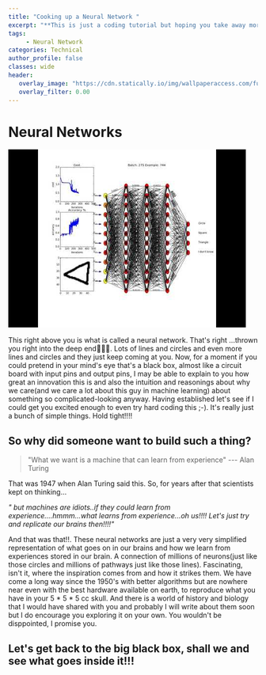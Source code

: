 ```yaml
---
title: "Cooking up a Neural Network "
excerpt: "**This is just a coding tutorial but hoping you take away more than just the code**"
tags:
     - Neural Network
categories: Technical
author_profile: false
classes: wide
header: 
   overlay_image: "https://cdn.statically.io/img/wallpaperaccess.com/full/763325.jpg"
   overlay_filter: 0.00
---
```


# Neural Networks

<img src="https://github.com/SOUMEE2000/BLOG-Images/blob/main/Neural-nets/neuralnets1.jpg?raw=true">
          
This right above you is what is called a neural network. That's right ...thrown you right into the deep end🤭🤭🤭. Lots of lines and circles and even more lines and circles and they just keep coming at you. Now, for a moment if you could pretend in your mind's eye that's a black box, almost like a circuit board with input pins and output pins, I may be able to explain to you how great an innovation this is and also the intuition and reasonings about why we care(and we care a lot about this guy in machine learning) about something so complicated-looking anyway. Having established let's see if I could get you excited enough to even try hard coding this ;-). It's really just a bunch of simple things. Hold tight!!!!

## So why did someone want to build such a thing?

> "What we want is a machine that can learn from experience"
>    --- Alan Turing

That was 1947 when Alan Turing said this. So, for years after that scientists kept on thinking...
                                                            
*" but machines are idiots..if they could learn from experience....hmmm...what learns from experience...oh us!!!! Let's just try and replicate our brains then!!!!"*

And that was that!!. These neural networks are just a very very simplified representation of what goes on in our brains and how we learn from experiences stored in our brain. A connection of millions of neurons(just like those circles and millions of pathways just like those lines). Fascinating, isn't it, where the inspiration comes from and how it strikes them. We have come a long way since the 1950's with better algorithms but are nowhere near even with the best hardware available on earth, to reproduce what you have in your 5 * 5 * 5 cc skull. And there is a world of history and biology that I would have shared with you and probably I will write about them soon but I do encourage you exploring it on your own. You wouldn't be disppointed, I promise you.

## Let's get back to the big black box, shall we and see what goes inside it!!!

<img src="">

